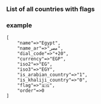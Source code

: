 ### List of all countries with flags

### example

```
[
	"name"=>"Egypt",
	"name_ar"=>"مصر",
	"dial_code"=>"+20",
	"currency"=>"EGP",
	"iso2"=>"EG",
	"iso3"=>"EGY",
	"is_arabian_country"=>"1",
	"is_khaliji_country"=>"0",
	"flag"=>"🇪🇬",
	"order"=>0
]

```

